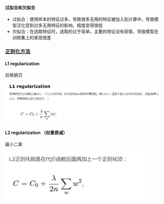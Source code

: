 #### 过拟合和欠拟合

- 过拟合：使用样本的特征过多，导致很多无用的特征被加入到计算中，导致模型泛化受到过多无用特征的影响，精度变得很低
- 欠拟合：在选取特征时，选取的过于简单，主要的特征没有获取，导致模型在训练集上的表现很差



### [正则化方法](https://www.cnblogs.com/yxwkf/p/5268577.html)

#### L1 regularization

拉格朗日

![1531885224773](assets/1531885224773.png)



#### L2 regularization  （权重衰减）

最小二乘

![1531885236288](assets/1531885236288.png)